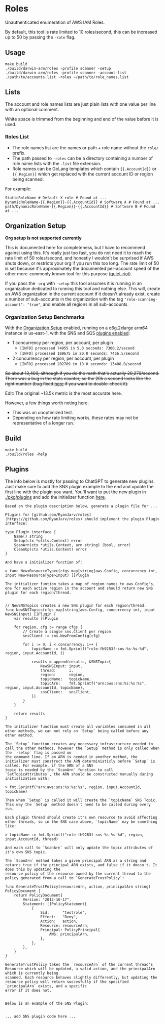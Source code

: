 # Roles

Unauthenticated enumeration of AWS IAM Roles.

By default, this tool is rate limited to 10 roles/second, this can be increased up to 50 by passing the `-rate` flag.

## Usage

```
make build
./build/darwin-arm/roles -profile scanner -setup
./build/darwin-arm/roles -profile scanner -account-list ./path/to/accounts.list -roles ~/path/to/role_names.list
```

## Lists

The account and role names lists are just plain lists with one value per line with an optional comment.

White space is trimmed from the beginning and end of the value before it is used.

### Roles List

* The role names list are the names or path + role name without the `role/` prefix.
* The path passed to `-roles` can be a directory containing a number of role name lists with the `.list` file extension.
* Role names can be GoLang templates which contain `{{.AccountId}}` or `{{.Region}}` which get replaced with the current account ID or region being scanned.

For example:

```
StaticRoleName # Default X role # Found at ...
DynamicRoleName-{{.Region}}-{{.AccountId}} # Software A # Found at ...
path/DynamicRoleName-{{.Region}}-{{.AccountId}} # Software B # Found at ...
```

## Organization Setup

**Org setup is not supported currently**

This is documented here for completeness, but I have to recommend against using this. It's really just too fast, you 
do not need it to reach the rate limit of 50 roles/second, and honestly I wouldn't be surprised if AWS shuts down, or
restricts your org if you run this too long. The rate limit of 50 is set because it's approximately the documented 
per-account speed of the other more-commonly known tool for this purpose ([quiet-riot](https://github.com/righteousgambit/quiet-riot)).

If you pass the `-org` with `-setup` this tool assumes it is running in an organization dedicated to running this tool
and nothing else. This will, create an AWS organization in the current account if it doesn't already exist, create a 
number of sub-accounts in the organization with the tag `"role-scanning-account": "true"`, and enable all regions in all
sub-accounts.

### Organization Setup Benchmarks

With the [Organization Setup](#organization-setup) enabled, running on a c6g.2xlarge arm64 instance in us-east-1, with
the SNS and SQS [plugins enabled](./pkg/plugins/main.go): 

* 1 concurrency per region, per account, per plugin
    * `[INFO] processed 74955 in 5.0 seconds: 7360.2/second`
    * `[INFO] processed 169675 in 20.0 seconds: 7456.5/second`
* 2 concurrency per region, per account, per plugin
    * `[INFO] processed 202789 in 10.0 seconds: 13408.0/second`

<s>So about 13,400, although if you do the math that's actually 20,279/second. There was a bug in the stats counter, so the
20k a second looks like the right number (bug fixed [here](https://github.com/RyanJarv/roles/commit/224a2b117ec71f460ab72c60c5533f90b27a8fec) if you want to 
double-check it).</s>

Edit: The original ~13.5k metric is the most accurate here.

However, a few things worth noting here: 

* This was an unoptimized test.
* Depending on how rate limiting works, these rates may not be representative of a longer run.

## Build

```
make build
./build/roles -help
```



## Plugins

The info below is mostly for passing to ChatGPT to generate new plugins. Just make sure to add the SNS plugin example to the end and update the first line with the plugin you want. 
You'll want to put the new plugin in [./pkg/plugins](./pkg/plugins) and add the initializer function [here](https://github.com/RyanJarv/roles/blob/738d61ec197113e4d0d57664e46b4016527867d1/main.go#L86).

```
Based on the plugin description below, generate a plugin file for ...

Plugins for [github.com/RyanJarv/roles](https://github.com/RyanJarv/roles) should implement the plugin.Plugin interface:

type Plugin interface {
	Name() string
	Setup(ctx *utils.Context) error
	ScanArn(ctx *utils.Context, arn string) (bool, error)
	CleanUp(ctx *utils.Context) error
}

And have a initializer function of:

> func New<ResourceType>(cfgs map[string]aws.Config, concurrency int, input New<ResourceType>Input) []Plugin

The initializer funtion takes a map of region names to aws.Config's, one for each active region in the account and should return new SNS plugin for each region/thread.


// NewSNSTopics creates a new SNS plugin for each region/thread.
func NewSNSTopics(cfgs map[string]aws.Config, concurrency int, input NewSNSInput) []Plugin {
	var results []Plugin

	for region, cfg := range cfgs {
		// Create a single sns.Client per region
		snsClient := sns.NewFromConfig(cfg)

		for i := 0; i < concurrency; i++ {
			topicName := fmt.Sprintf("role-fh9283f-sns-%s-%s-%d", region, input.AccountId, i)

			results = append(results, &SNSTopic{
				NewSNSInput: input,
				thread:      i,
				region:      region,
				topicName:   topicName,
				topicArn:    fmt.Sprintf("arn:aws:sns:%s:%s:%s", region, input.AccountId, topicName),
				snsClient:   snsClient,
			})
		}
	}

	return results
}

The initializer function must create all variables consumed in all other methods, we can not rely on `Setup` being called before any other method.

The `Setup` function creates any necessary infrastructure needed to call the other methods, however the `Setup` method is only called when the `-setup` flag is passed on
the command line. If an ARN is needed in another method, the initializer must construct the ARN deterministicly before `Setup` is called. For example, if the ARN of a SNS
topic is needed by the `ScanArn` function to call `SetTopicAttributes`, the ARN should be constructed manually during initialization with:

> fmt.Sprintf("arn:aws:sns:%s:%s:%s", region, input.AccountId, topicName)

Then when `Setup` is called it will create the `topicName` SNS Topic. This way the `Setup` method doesn't need to be called during every run.

Each plugin thread should create it's own resource to avoid affecting other threads, so in the SNS case above, `topicName` may be something like:

> topicName := fmt.Sprintf("role-fh9283f-sns-%s-%s-%d", region, input.AccountId, thread)

And each call to `ScanArn` will only update the topic attributes of it's own SNS topic.

The `ScanArn` method takes a given principal ARN as a string and returns true if the principal ARN exists, and false if it doesn't. It does this by updating the
resource policy of the resource owned by the current thread to the policy generated from a call to `GenerateTrustPolicy`:

func GenerateTrustPolicy(resourceArn, action, principalArn string) PolicyDocument {
	return PolicyDocument{
		Version: "2012-10-17",
		Statement: []PolicyStatement{
			{
				Sid:      "testrole",
				Effect:   "Deny",
				Action:   action,
				Resource: resourceArn,
				Principal: PolicyPrincipal{
					AWS: principalArn,
				},
			},
		},
	}
}

GenerateTrustPolicy takes the `resourceArn` of the current thread's Resource which will be updated, a valid action, and the principalArn which is currently being
scanned. Each resource behaves slightly differently, but updating the resource policy will return succesfully if the specified `principalArn` exists, and a specific
error if it does not.


Below is an example of the SNS Plugin:


... add SNS plugin code here ...


```
